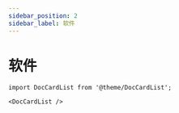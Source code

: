 ```yaml
---
sidebar_position: 2
sidebar_label: 软件
---
```

# 软件

```mdx-code-block
import DocCardList from '@theme/DocCardList';

<DocCardList />
```